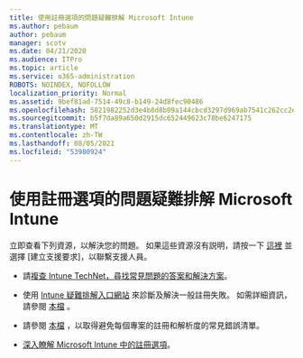 ```yaml
---
title: 使用註冊選項的問題疑難排解 Microsoft Intune
ms.author: pebaum
author: pebaum
manager: scotv
ms.date: 04/21/2020
ms.audience: ITPro
ms.topic: article
ms.service: o365-administration
ROBOTS: NOINDEX, NOFOLLOW
localization_priority: Normal
ms.assetid: 9bef81ad-7514-49c8-b149-24d8fec90486
ms.openlocfilehash: 5821982252d3e4b8d8b09a144cbcd3297d969ab7541c262cc2ef7d85a2f4eaae
ms.sourcegitcommit: b5f7da89a650d2915dc652449623c78be6247175
ms.translationtype: MT
ms.contentlocale: zh-TW
ms.lasthandoff: 08/05/2021
ms.locfileid: "53980924"
---
```

# <a name="troubleshoot-issues-with-enrollment-options-microsoft-intune"></a>使用註冊選項的問題疑難排解 Microsoft Intune

立即查看下列資源，以解決您的問題。 如果這些資源沒有説明，請按一下 [這裡](https://portal.azure.com/#blade/Microsoft_Intune_DeviceSettings/ExtensionLandingBlade/help) 並選擇 [建立支援要求]，以聯繫支援人員。 
  
- 請[複查 Intune TechNet，尋找常見問題的答案和解決方案](https://social.technet.microsoft.com/Forums/home?category=microsoftintune&amp;filter=alltypes&amp;sort=lastpostdesc)。
    
- 使用 [Intune 疑難排解入口網站](https://devicemanagement.microsoft.com/#blade/Microsoft_Intune_DeviceSettings/TroubleshootBlade) 來診斷及解決一般註冊失敗。 如需詳細資訊，請參閱 [本檔](https://docs.microsoft.com/intune/help-desk-operators) 。 
    
- 請參閱 [本檔](https://docs.microsoft.com/troubleshoot/mem/intune/troubleshoot-device-enrollment-in-intune) ，以取得避免每個專案的註冊和解析度的常見錯誤清單。 
    
- [深入瞭解 Microsoft Intune 中的註冊選項](https://docs.microsoft.com/intune/enrollment-options)。
    


